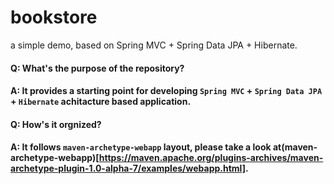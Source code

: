 # bookstore
a simple demo, based on Spring MVC + Spring Data JPA + Hibernate.

#### Q: What's the purpose of the repository?
#### A: It provides a starting point for developing `Spring MVC` + `Spring Data JPA` + `Hibernate` achitacture based application.

#### Q: How's it orgnized?
#### A: It follows `maven-archetype-webapp` layout, please take a look at(maven-archetype-webapp)[https://maven.apache.org/plugins-archives/maven-archetype-plugin-1.0-alpha-7/examples/webapp.html].

